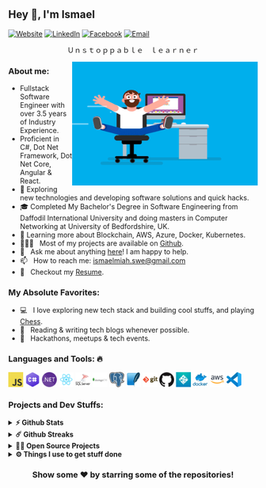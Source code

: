 ## Hey 👋, I'm Ismael

<a href="https://devismael.com"><img alt="Website" src="https://img.shields.io/badge/Website-www.devismael.com-blue?style=flat-square&logo=google-chrome"></a>
<a href="https://www.linkedin.com/in/ismaelmiah/"><img alt="LinkedIn" src="https://img.shields.io/badge/ismaelmiah-linkedIn-brightgreen?style=flat-square&logo=linkedin"></a>
<a href="https://www.facebook.com/ismail96.12/"><img alt="Facebook" src="https://img.shields.io/badge/ismail96.12-facebook-blue?style=flat&logo=facebook"></a>
<a href="mailto:ismaelmiah.swe@gmail.com"><img alt="Email" src="https://img.shields.io/badge/Email-ismaelmiah.swe@gmail.com-blue?style=flat-square&logo=gmail"></a>

<p align="center">
    Ｕｎｓｔｏｐｐａｂｌｅ　ｌｅａｒｎｅｒ
</p>

<img align="right" height="250" width="375" alt="" src="https://github.com/ismaelmiah/ismaelmiah/blob/master/assets/coder.gif" />

### About me:

- Fullstack Software Engineer with over 3.5 years of Industry Experience.
- Proficient in C#, Dot Net Framework, Dot Net Core, Angular & React.
- 🤔   Exploring new technologies and developing software solutions and quick hacks.
- 🎓   Completed My Bachelor's Degree in Software Engineering from Daffodil International University and doing masters in Computer Networking at University of Bedfordshire, UK.
- 🌱   Learning more about Blockchain, AWS, Azure, Docker, Kubernetes.
- 👨🏻‍💻 &nbsp; Most of my projects are available on [Github](https://github.com/ismaelmiah).
- 💬 &nbsp; Ask me about anything [here](https://github.com/ismaelmiah/ismaelmiah/issues/1)! I am happy to help.
- 📫 &nbsp; How to reach me: ismaelmiah.swe@gmail.com
- 📝 &nbsp; Checkout my [Resume](https://github.com/ismaelmiah/ismaelmiah/blob/master/resume.pdf).

### My Absolute Favorites:

- 💻 &nbsp; I love exploring new tech stack and building cool stuffs, and playing [Chess](https://lichess.org/@/ismailhosen).
- 📰 &nbsp; Reading & writing tech blogs whenever possible.
- 🍕 &nbsp; Hackathons, meetups & tech events.

### Languages and Tools: 🔥

<code><img height="30" src="https://raw.githubusercontent.com/github/explore/80688e429a7d4ef2fca1e82350fe8e3517d3494d/topics/javascript/javascript.png" style="max-width:100%;"></code>
<code><img height="30" src="https://raw.githubusercontent.com/github/explore/31ea1181d4a76262931a39ca68e0203774a69b60/topics/csharp/csharp.png" style="max-width:100%;"></code>
<code><img height="30" src="https://raw.githubusercontent.com/github/explore/31ea1181d4a76262931a39ca68e0203774a69b60/topics/dotnet/dotnet.png" style="max-width:100%;"></code>
<code><img height="30" src="https://raw.githubusercontent.com/github/explore/80688e429a7d4ef2fca1e82350fe8e3517d3494d/topics/react/react.png" style="max-width:100%;"></code>
<code><img height="30" src="https://raw.githubusercontent.com/github/explore/96943574ba0c0340ba6ea1e6f768e9abe43e34e1/topics/sql-server/sql-server.png" style="max-width:100%;"></code>
<code><img height="30" src="https://raw.githubusercontent.com/github/explore/80688e429a7d4ef2fca1e82350fe8e3517d3494d/topics/mongodb/mongodb.png" style="max-width:100%;"></code>
<code><img height="30" src="https://raw.githubusercontent.com/github/explore/31ea1181d4a76262931a39ca68e0203774a69b60/topics/postgresql/postgresql.png" style="max-width:100%;"></code>
<code><img height="30" src="https://raw.githubusercontent.com/github/explore/31ea1181d4a76262931a39ca68e0203774a69b60/topics/sqlite/sqlite.png" style="max-width:100%;"></code>
<code><img height="30" src="https://raw.githubusercontent.com/github/explore/31ea1181d4a76262931a39ca68e0203774a69b60/topics/git/git.png" style="max-width:100%;"></code>
<code><img height="30" src="https://raw.githubusercontent.com/github/explore/31ea1181d4a76262931a39ca68e0203774a69b60/topics/github/github.png" style="max-width:100%;"></code>
<code><img height="30" src="https://raw.githubusercontent.com/github/explore/31ea1181d4a76262931a39ca68e0203774a69b60/topics/netlify/netlify.png" style="max-width:100%;"></code>
<code><img height="30" src="https://raw.githubusercontent.com/github/explore/31ea1181d4a76262931a39ca68e0203774a69b60/topics/docker/docker.png" style="max-width:100%;"></code>
<code><img height="30" src="https://raw.githubusercontent.com/github/explore/31ea1181d4a76262931a39ca68e0203774a69b60/topics/aws/aws.png" style="max-width:100%;"></code>
<code><img height="30" src="https://raw.githubusercontent.com/github/explore/bbd48b997e8d0bef63f676eca4da5e1f76487b56/topics/visual-studio-code/visual-studio-code.png" style="max-width:100%;"></code>
<br/>

### Projects and Dev Stuffs:

<details>	
  <summary><b>⚡ Github Stats</b></summary>

  <br />
  <img height="180em" src="https://github-readme-stats.vercel.app/api?username=ismaelmiah&show_icons=true&hide_border=true&&count_private=true&include_all_commits=true" />
  <img height="180em" src="https://github-readme-stats.vercel.app/api/top-langs/?username=ismaelmiah&show_icons=true&hide_border=true&layout=compact&langs_count=8"/>
</details>

<details>	
  <summary><b>☄️ Github Streaks</b></summary>

  <br />
  <img height="180em" src="https://github-readme-streak-stats.herokuapp.com/?user=ismaelmiah&hide_border=true" />
</details>

<details>
  <summary><b>🧑‍🚀 Open Source Projects</b></summary>

  <br />
  <table>
    <thead align="center">
      <tr border: none;>
        <td><b>💻 Projects</b></td>
        <td><b>🌟 Stars</b></td>
        <td><b>🍴 Forks</b></td>
        <td><b>🐛 Issues</b></td>
        <td><b>🔔 Pull Requests</b></td>
        <td><b>👨‍💻 Language</b></td>
      </tr>
    </thead>
    <tbody>
      <tr>
	      <td><a href="https://github.com/ismaelmiah/grandnode2"><b>Grandnode2</b></a></td>
        <td><img alt="Stars" src="https://img.shields.io/github/stars/ismaelmiah/grandnode2?style=flat-square&labelColor=343b41"/></td>
        <td><img alt="Forks" src="https://img.shields.io/github/forks/ismaelmiah/grandnode2?style=flat-square&labelColor=343b41"/></td>
        <td><img alt="Issues" src="https://img.shields.io/github/issues/ismaelmiah/grandnode2?style=flat-square"/></td>
        <td><img alt="Pull Requests" src="https://img.shields.io/github/issues-pr/ismaelmiah/grandnode2?style=flat-square"/></td>
        <td><img alt="Language" src="https://img.shields.io/github/languages/top/ismaelmiah/grandnode2?style=flat-square"/></td>
      </tr>
      <tr>
	      <td><a href="https://github.com/ismaelmiah/blogifier"><b> Blogifier</b></a></td>
        <td><img alt="Stars" src="https://img.shields.io/github/stars/ismaelmiah/blogifier?style=flat-square&labelColor=343b41"/></td>
        <td><img alt="Forks" src="https://img.shields.io/github/forks/ismaelmiah/blogifier?style=flat-square&labelColor=343b41"/></td>
        <td><img alt="Issues" src="https://img.shields.io/github/issues/ismaelmiah/blogifier?style=flat-square"/></td>
        <td><img alt="Pull Requests" src="https://img.shields.io/github/issues-pr/ismaelmiah/blogifier?style=flat-square"/></td>
        <td><img alt="Language" src="https://img.shields.io/github/languages/top/ismaelmiah/blogifier?label=javascript&style=flat-square"/></td>
      </tr>
    </tbody>
  </table>
  <br />
</details>
 
<details>	
  <br />
  <summary><b>⚙️ Things I use to get stuff done</b></summary>
  	<ul>
  	    <li><b>OS:</b> Windows 11</li>
	    <li><b>Laptop: </b> Acer Aspire 5 (i5 12th)</li>
  	    <li><b>Browser: </b> Chrome Web Browser</li>
	    <li><b>Code Editor:</b> VSCode - The best editor out there.</li>
	    <li><b>To Stay Updated:</b> Dev.to, Medium, Linkedin and Github.</li>
	    <br />
	</ul>	
</details>

<div align="center">

### Show some ❤️ by starring some of the repositories!

</div>

